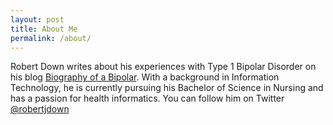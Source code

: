 ```yaml
---
layout: post
title: About Me
permalink: /about/
---
```

Robert Down writes about his experiences with Type 1 Bipolar Disorder on his blog [Biography of a Bipolar](http://biographyofabipolar.com). With a background in Information Technology, he is currently pursuing his Bachelor of Science in Nursing and has a passion for health informatics. You can follow him on Twitter [@robertjdown](http://twitter.com/robertjdown)
